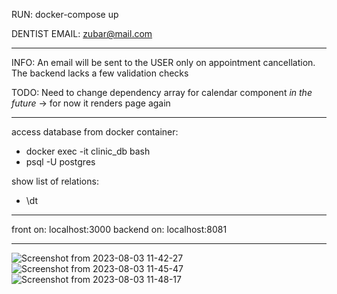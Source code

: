 RUN: docker-compose up

DENTIST EMAIL: zubar@mail.com  

-------------------------------------

INFO: An email will be sent to the USER only on appointment cancellation.
      The backend lacks a few validation checks

TODO:
      Need to change dependency array for calendar component *in the future* -> for now it renders page again

-------------------------------------

access database from docker container:
  - docker exec -it clinic_db bash
  - psql -U postgres

show list of relations:
  - \dt

-------------------------------------

front on: localhost:3000
backend on: localhost:8081

-------------------------------------
![Screenshot from 2023-08-03 11-42-27](https://github.com/bukvic6/DentalClinic/assets/79896979/e60b24e9-e7a3-475e-980a-6c432a62e4c4)
![Screenshot from 2023-08-03 11-45-47](https://github.com/bukvic6/DentalClinic/assets/79896979/cadcb097-625b-4da6-8240-a2ac78213789)
![Screenshot from 2023-08-03 11-48-17](https://github.com/bukvic6/DentalClinic/assets/79896979/8caba17e-4950-4da9-b2b3-3221341bbca4)


